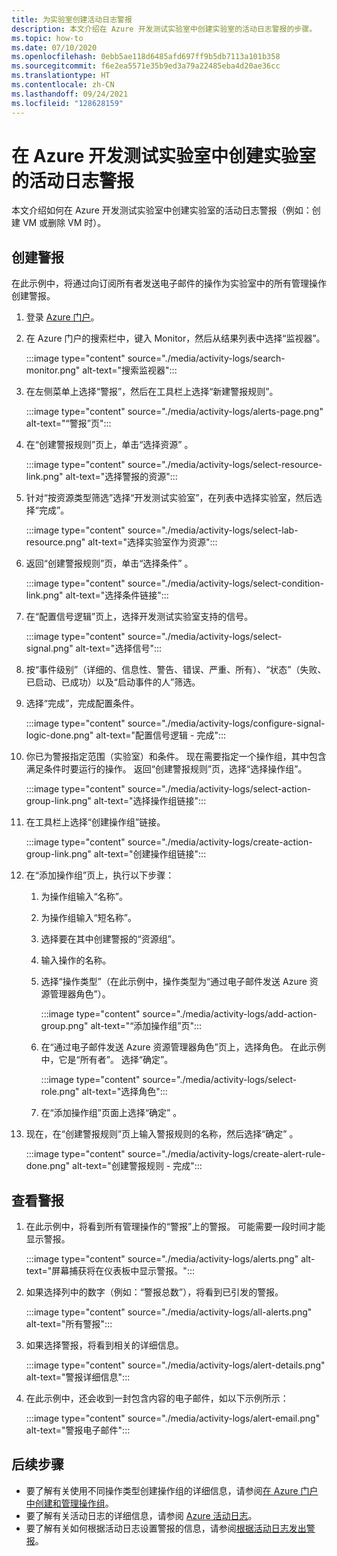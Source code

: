 ```yaml
---
title: 为实验室创建活动日志警报
description: 本文介绍在 Azure 开发测试实验室中创建实验室的活动日志警报的步骤。
ms.topic: how-to
ms.date: 07/10/2020
ms.openlocfilehash: 0ebb5ae118d6485afd697ff9b5db7113a101b358
ms.sourcegitcommit: f6e2ea5571e35b9ed3a79a22485eba4d20ae36cc
ms.translationtype: HT
ms.contentlocale: zh-CN
ms.lasthandoff: 09/24/2021
ms.locfileid: "128628159"
---
```

# <a name="create-activity-log-alerts-for-labs-in-azure-devtest-labs"></a>在 Azure 开发测试实验室中创建实验室的活动日志警报
本文介绍如何在 Azure 开发测试实验室中创建实验室的活动日志警报（例如：创建 VM 或删除 VM 时）。

## <a name="create-alerts"></a>创建警报
在此示例中，将通过向订阅所有者发送电子邮件的操作为实验室中的所有管理操作创建警报。 

1. 登录 [Azure 门户](https://portal.azure.com)。
1. 在 Azure 门户的搜索栏中，键入 Monitor，然后从结果列表中选择“监视器”。 

    :::image type="content" source="./media/activity-logs/search-monitor.png" alt-text="搜索监视器":::        
1. 在左侧菜单上选择“警报”，然后在工具栏上选择“新建警报规则”。 

    :::image type="content" source="./media/activity-logs/alerts-page.png" alt-text="“警报”页":::    
1. 在“创建警报规则”页上，单击“选择资源” 。 

    :::image type="content" source="./media/activity-logs/select-resource-link.png" alt-text="选择警报的资源":::        
1. 针对“按资源类型筛选”选择“开发测试实验室”，在列表中选择实验室，然后选择“完成”。

    :::image type="content" source="./media/activity-logs/select-lab-resource.png" alt-text="选择实验室作为资源":::
1. 返回“创建警报规则”页，单击“选择条件” 。 

    :::image type="content" source="./media/activity-logs/select-condition-link.png" alt-text="选择条件链接":::    
1. 在“配置信号逻辑”页上，选择开发测试实验室支持的信号。 

    :::image type="content" source="./media/activity-logs/select-signal.png" alt-text="选择信号":::
1. 按“事件级别”（详细的、信息性、警告、错误、严重、所有）、“状态”（失败、已启动、已成功）以及“启动事件的人”筛选。 
1. 选择“完成”，完成配置条件。 

    :::image type="content" source="./media/activity-logs/configure-signal-logic-done.png" alt-text="配置信号逻辑 - 完成":::
1. 你已为警报指定范围（实验室）和条件。 现在需要指定一个操作组，其中包含满足条件时要运行的操作。 返回“创建警报规则”页，选择“选择操作组”。 

    :::image type="content" source="./media/activity-logs/select-action-group-link.png" alt-text="选择操作组链接":::
1. 在工具栏上选择“创建操作组”链接。 

    :::image type="content" source="./media/activity-logs/create-action-group-link.png" alt-text="创建操作组链接":::
1. 在“添加操作组”页上，执行以下步骤：
    1. 为操作组输入“名称”。
    1. 为操作组输入“短名称”。 
    1. 选择要在其中创建警报的“资源组”。 
    1. 输入操作的名称。 
    1. 选择“操作类型”（在此示例中，操作类型为“通过电子邮件发送 Azure 资源管理器角色”）。 

        :::image type="content" source="./media/activity-logs/add-action-group.png" alt-text="“添加操作组”页":::
    1. 在“通过电子邮件发送 Azure 资源管理器角色”页上，选择角色。 在此示例中，它是“所有者”。 选择“确定”。  

        :::image type="content" source="./media/activity-logs/select-role.png" alt-text="选择角色":::            
    1. 在“添加操作组”页面上选择“确定” 。 
1. 现在，在“创建警报规则”页上输入警报规则的名称，然后选择“确定” 。 

    :::image type="content" source="./media/activity-logs/create-alert-rule-done.png" alt-text="创建警报规则 - 完成":::

## <a name="view-alerts"></a>查看警报 
1. 在此示例中，将看到所有管理操作的“警报”上的警报。 可能需要一段时间才能显示警报。 

    :::image type="content" source="./media/activity-logs/alerts.png" alt-text="屏幕捕获将在仪表板中显示警报。":::
1. 如果选择列中的数字（例如：“警报总数”），将看到已引发的警报。 

    :::image type="content" source="./media/activity-logs/all-alerts.png" alt-text="所有警报":::
1. 如果选择警报，将看到相关的详细信息。 

    :::image type="content" source="./media/activity-logs/alert-details.png" alt-text="警报详细信息":::
1. 在此示例中，还会收到一封包含内容的电子邮件，如以下示例所示： 

    :::image type="content" source="./media/activity-logs/alert-email.png" alt-text="警报电子邮件":::

## <a name="next-steps"></a>后续步骤
- 要了解有关使用不同操作类型创建操作组的详细信息，请参阅[在 Azure 门户中创建和管理操作组](../azure-monitor/alerts/action-groups.md)。
- 要了解有关活动日志的详细信息，请参阅 [Azure 活动日志](../azure-monitor/essentials/activity-log.md)。
- 要了解有关如何根据活动日志设置警报的信息，请参阅[根据活动日志发出警报](../azure-monitor/alerts/activity-log-alerts.md)。
